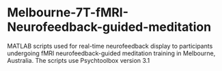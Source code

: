 # Melbourne-7T-fMRI-Neurofeedback-guided-meditation

MATLAB scripts used for real-time neurofeedback display to participants undergoing fMRI neurofeedback-guided meditation training in Melbourne, Australia.
The scripts use Psychtoolbox version 3.1
